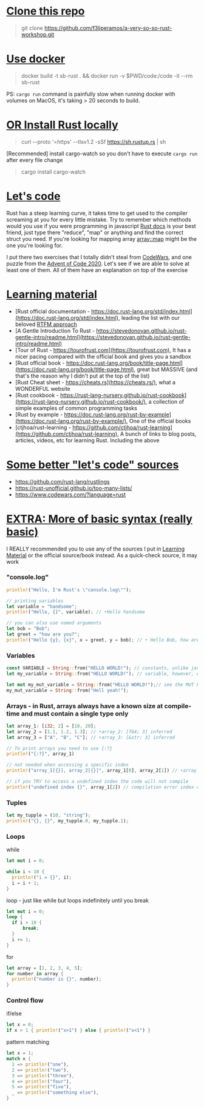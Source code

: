 # [Clone this repo](#clone)
> git clone https://github.com/f3liperamos/a-very-so-so-rust-workshop.git

# [Use docker](#docker)
> docker build -t sb-rust . && docker run -v $PWD/code:/code -it --rm sb-rust

PS: `cargo run` command is painfully slow when running docker with volumes on MacOS, it's taking > 20 seconds to build.

# [OR Install Rust locally](#install-glorious-rust)
> curl --proto '=https' --tlsv1.2 -sSf https://sh.rustup.rs | sh

[Recommended] install cargo-watch so you don't have to execute `cargo run` after every file change
> cargo install cargo-watch

# [Let's code](#lets-code)
Rust has a steep learning curve, it takes time to get used to the compiler screaming at you for every little mistake.
 Try to remember which methods would you use if you were programming in javascript [Rust docs](https://doc.rust-lang.org/std/index.html) is your best friend,
 just type there "reduce", "map" or anything and find the correct struct you need. If you're looking for mapping array [array::map](https://doc.rust-lang.org/std/primitive.array.html#method.map)
 might be the one you're looking for.

I put there two exercises that I totally didn't steal from [CodeWars](https://www.codewars.com/?language=rust), and one puzzle from
 the [Advent of Code 2020](https://adventofcode.com/2020). Let's see if we are able to solve at least one of them. All of them have an explanation on top of the exercise

# [Learning material](#learning)
- [Rust official documentation - https://doc.rust-lang.org/std/index.html](https://doc.rust-lang.org/std/index.html), leading the list with our beloved [RTFM approach](https://en.wikipedia.org/wiki/RTFM)
- [A Gentle Introduction To Rust - https://stevedonovan.github.io/rust-gentle-intro/readme.html](https://stevedonovan.github.io/rust-gentle-intro/readme.html)
- [Tour of Rust - https://tourofrust.com](https://tourofrust.com), It has a nicer pacing compared with the official book and gives you a sandbox
- [Rust official book - https://doc.rust-lang.org/book/title-page.html](https://doc.rust-lang.org/book/title-page.html), great but MASSIVE (and that's the reason why I didn't put at the top of the list)
- [Rust Cheat sheet - https://cheats.rs](https://cheats.rs/), what a WONDERFUL website
- [Rust cookbook - https://rust-lang-nursery.github.io/rust-cookbook](https://rust-lang-nursery.github.io/rust-cookbook/), a collection of simple examples of common programming tasks
- [Rust by example - https://doc.rust-lang.org/rust-by-example](https://doc.rust-lang.org/rust-by-example/), One of the official books
- [ctjhoa/rust-learning - https://github.com/ctjhoa/rust-learning](https://github.com/ctjhoa/rust-learning), A bunch of links to blog posts, articles, videos, etc for learning Rust. Including the above

# [Some better "let's code" sources](#better-lets-code)
- https://github.com/rust-lang/rustlings
- https://rust-unofficial.github.io/too-many-lists/
- https://www.codewars.com/?language=rust

# [EXTRA: More of basic syntax (really basic)](#really-basic-syntax)
I REALLY recommended you to use any of the sources I put in [Learning Material](#learning) or the official source/book instead. As a quick-check source, it may work

### "console.log"
```rust
println!("Hello, I'm Rust's \"console.log\"");

// printing variables
let variable = "handsome";
println!("Hello, {}", variable); // ‣Hello handsome

// you can also use named arguments
let bob = "Bob";
let greet = "how are you?";
println!("Hello {y}, {x}", x = greet, y = bob); // ‣ Hello Bob, how are you?
```

### Variables
```rust
const VARIABLE = String::from("HELLO WORLD!"); // constants, unlike javascript once defined they don't change by any means
let my_variable = String::from("HELLO WORLD!"); // variable, however, unlike javascript it doesn't mutate unless you tell it can mutate

let mut my_mut_variable = String::from("HELLO WORLD!");// see the MUT keyword there? Now we can mutate
my_mut_variable = String::from("Hell yeah!");
```

### Arrays - in Rust, arrays always have a known size at compile-time and must contain a single type only
```rust
let array_1: [i32; 2] = [10, 20];
let array_2 = [1.1, 1.2, 1.3]; // ‣array_2: [f64; 3] inferred
let array_3 = ["A", "B", "C"]; // ‣array_3: [&str; 3] inferred

// To print arrays you need to use {:?}
println!("{:?}", array_1)

// not needed when accessing a specific index
println!("array_1[{}], array_2[{}]", array_1[0], array_2[1]) // ‣array_1[2], array_2[1.2]

// if you TRY to access a undefined index the code will not compile
println!("undefined index {}", array_1[2]) // compilation error index out of bounds
```

### Tuples
```rust
let my_tupple = (10, "string");
println!("{}, {}", my_tupple.0, my_tupple.1);
```

### Loops
while
```rust
let mut i = 0;

while i < 10 {
  println!("i = {}", i);
  i = i + 1;
}
```

loop - just like while but loops indefinitely until you break
```rust
let mut i = 0;
loop {
  if i > 10 {
      break;
  }
  i += 1;
}
```

for
```rust
let array = [1, 2, 3, 4, 5];
for number in array {
  println!("number is {}", number);
}
```

### Control flow
if/else
```rust
let x = 0;
if x > 1 { println!("x>1") } else { println!("x<1") }
```

pattern matching
```rust
let x = 1;
match x {
  1 => println!("one"),
  2 => println!("two"),
  3 => println!("three"),
  4 => println!("four"),
  5 => println!("five"),
  _ => println!("something else"),
}
```
